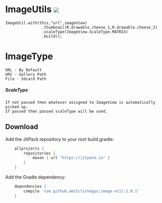 # ImageUtils  [![](https://jitpack.io/v/amitclickapps/image-util.svg)](https://jitpack.io/#amitclickapps/image-util)

```
ImageUtil.with(this,"url",imageView)
                .thumbnail(R.drawable.cheese_1,R.drawable.cheese_2)
                .scaleType(ImageView.ScaleType.MATRIX)
                .build();
```

# ImageType
```
URL - By Default
URI - Gallery Path
File - Sdcard Path
```
##### ScaleType
```
If not passed then whatever assigned to ImageView is automatically picked up.
If passed then passed scaleType will be used.

```

Download
--------
Add the JitPack repository to your root build.gradle:

```groovy
	allprojects {
		repositories {
			maven { url "https://jitpack.io" }
		}
	}
```
Add the Gradle dependency:
```groovy
	dependencies {
		compile 'com.github.amitclickapps:image-util:1.0.1'
	}
```